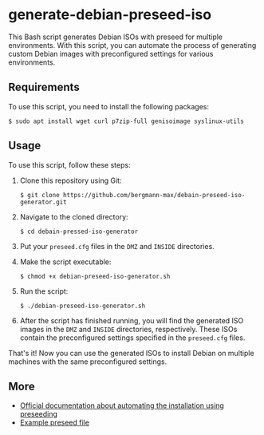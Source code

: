 # generate-debian-preseed-iso

This Bash script generates Debian ISOs with preseed for multiple environments. With this script, you can automate the process of generating custom Debian images with preconfigured settings for various environments.

## Requirements

To use this script, you need to install the following packages:

    $ sudo apt install wget curl p7zip-full genisoimage syslinux-utils

## Usage

To use this script, follow these steps:
1. Clone this repository using Git:

       $ git clone https://github.com/bergmann-max/debain-preseed-iso-generator.git

1.  Navigate to the cloned directory:

        $ cd debain-pressed-iso-generator

1. Put your <code>preseed.cfg</code> files in the <code>DMZ</code> and <code>INSIDE</code> directories.
1. Make the script executable:

       $ chmod +x debian-preseed-iso-generator.sh

1. Run the script:

       $ ./debian-preseed-iso-generator.sh

1. After the script has finished running, you will find the generated ISO images in the <code>DMZ</code> and <code>INSIDE</code> directories, respectively. These ISOs contain the preconfigured settings specified in the <code>preseed.cfg</code> files.

That's it! Now you can use the generated ISOs to install Debian on multiple machines with the same preconfigured settings.

## More

- [Official documentation about automating the installation using preseeding](https://www.debian.org/releases/stable/amd64/apb.en.html)
- [Example preseed file](https://www.debian.org/releases/stable/example-preseed.txt)
